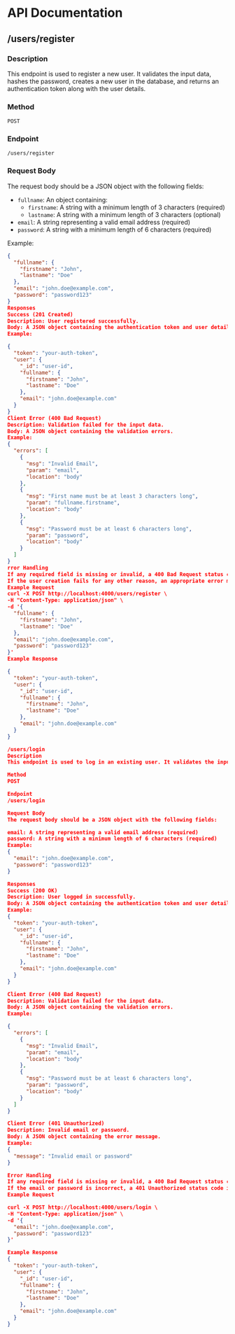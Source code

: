 # API Documentation

## /users/register

### Description
This endpoint is used to register a new user. It validates the input data, hashes the password, creates a new user in the database, and returns an authentication token along with the user details.

### Method
`POST`

### Endpoint
`/users/register`

### Request Body
The request body should be a JSON object with the following fields:
- `fullname`: An object containing:
  - `firstname`: A string with a minimum length of 3 characters (required)
  - `lastname`: A string with a minimum length of 3 characters (optional)
- `email`: A string representing a valid email address (required)
- `password`: A string with a minimum length of 6 characters (required)

Example:
```json
{
  "fullname": {
    "firstname": "John",
    "lastname": "Doe"
  },
  "email": "john.doe@example.com",
  "password": "password123"
}
Responses
Success (201 Created)
Description: User registered successfully.
Body: A JSON object containing the authentication token and user details.
Example:

{
  "token": "your-auth-token",
  "user": {
    "_id": "user-id",
    "fullname": {
      "firstname": "John",
      "lastname": "Doe"
    },
    "email": "john.doe@example.com"
  }
}
Client Error (400 Bad Request)
Description: Validation failed for the input data.
Body: A JSON object containing the validation errors.
Example:
{
  "errors": [
    {
      "msg": "Invalid Email",
      "param": "email",
      "location": "body"
    },
    {
      "msg": "First name must be at least 3 characters long",
      "param": "fullname.firstname",
      "location": "body"
    },
    {
      "msg": "Password must be at least 6 characters long",
      "param": "password",
      "location": "body"
    }
  ]
}
rror Handling
If any required field is missing or invalid, a 400 Bad Request status code is returned with the validation errors.
If the user creation fails for any other reason, an appropriate error message is returned.
Example Request
curl -X POST http://localhost:4000/users/register \
-H "Content-Type: application/json" \
-d '{
  "fullname": {
    "firstname": "John",
    "lastname": "Doe"
  },
  "email": "john.doe@example.com",
  "password": "password123"
}'
Example Response

{
  "token": "your-auth-token",
  "user": {
    "_id": "user-id",
    "fullname": {
      "firstname": "John",
      "lastname": "Doe"
    },
    "email": "john.doe@example.com"
  }
}

/users/login
Description
This endpoint is used to log in an existing user. It validates the input data, checks the user's credentials, and returns an authentication token along with the user details.

Method
POST

Endpoint
/users/login

Request Body
The request body should be a JSON object with the following fields:

email: A string representing a valid email address (required)
password: A string with a minimum length of 6 characters (required)
Example:
{
  "email": "john.doe@example.com",
  "password": "password123"
}

Responses
Success (200 OK)
Description: User logged in successfully.
Body: A JSON object containing the authentication token and user details.
Example:
{
  "token": "your-auth-token",
  "user": {
    "_id": "user-id",
    "fullname": {
      "firstname": "John",
      "lastname": "Doe"
    },
    "email": "john.doe@example.com"
  }
}

Client Error (400 Bad Request)
Description: Validation failed for the input data.
Body: A JSON object containing the validation errors.
Example:

{
  "errors": [
    {
      "msg": "Invalid Email",
      "param": "email",
      "location": "body"
    },
    {
      "msg": "Password must be at least 6 characters long",
      "param": "password",
      "location": "body"
    }
  ]
}

Client Error (401 Unauthorized)
Description: Invalid email or password.
Body: A JSON object containing the error message.
Example:
{
  "message": "Invalid email or password"
}

Error Handling
If any required field is missing or invalid, a 400 Bad Request status code is returned with the validation errors.
If the email or password is incorrect, a 401 Unauthorized status code is returned with an appropriate error message.
Example Request

curl -X POST http://localhost:4000/users/login \
-H "Content-Type: application/json" \
-d '{
  "email": "john.doe@example.com",
  "password": "password123"
}'

Example Response
{
  "token": "your-auth-token",
  "user": {
    "_id": "user-id",
    "fullname": {
      "firstname": "John",
      "lastname": "Doe"
    },
    "email": "john.doe@example.com"
  }
}
